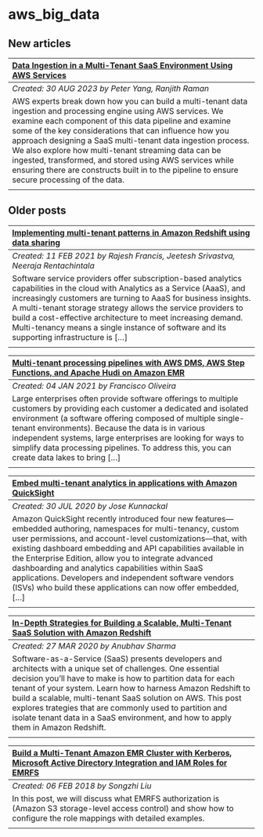 # aws_big_data

## New articles

| [Data Ingestion in a Multi-Tenant SaaS Environment Using AWS Services](https://aws.amazon.com/blogs/apn/data-ingestion-in-a-multi-tenant-saas-environment-using-aws-services/) |
|:----------|
| *Created: 30 AUG 2023 by Peter Yang, Ranjith Raman* | 
| AWS experts break down how you can build a multi-tenant data ingestion and processing engine using AWS services. We examine each component of this data pipeline and examine some of the key considerations that can influence how you approach designing a SaaS multi-tenant data ingestion process. We also explore how multi-tenant streaming data can be ingested, transformed, and stored using AWS services while ensuring there are constructs built in to the pipeline to ensure secure processing of the data. | 
|  | 

## Older posts
| [Implementing multi-tenant patterns in Amazon Redshift using data sharing](https://aws.amazon.com/blogs/big-data/implementing-multi-tenant-patterns-in-amazon-redshift-using-data-sharing/) |
|:----------|
| *Created: 11 FEB 2021 by Rajesh Francis, Jeetesh Srivastva, Neeraja Rentachintala* | 
| Software service providers offer subscription-based analytics capabilities in the cloud with Analytics as a Service (AaaS), and increasingly customers are turning to AaaS for business insights. A multi-tenant storage strategy allows the service providers to build a cost-effective architecture to meet increasing demand. Multi-tenancy means a single instance of software and its supporting infrastructure is […] | 
|  | 

| [Multi-tenant processing pipelines with AWS DMS, AWS Step Functions, and Apache Hudi on Amazon EMR](https://aws.amazon.com/blogs/big-data/multi-tenant-processing-pipelines-with-aws-dms-aws-step-functions-and-apache-hudi-on-amazon-emr/) |
|:----------|
| *Created: 04 JAN 2021 by Francisco Oliveira* | 
| Large enterprises often provide software offerings to multiple customers by providing each customer a dedicated and isolated environment (a software offering composed of multiple single-tenant environments). Because the data is in various independent systems, large enterprises are looking for ways to simplify data processing pipelines. To address this, you can create data lakes to bring […] | 
|  | 

| [Embed multi-tenant analytics in applications with Amazon QuickSight](https://aws.amazon.com/blogs/big-data/embed-multi-tenant-analytics-in-applications-with-amazon-quicksight/) |
|:----------|
| *Created: 30 JUL 2020 by Jose Kunnackal* | 
| Amazon QuickSight recently introduced four new features—embedded authoring, namespaces for multi-tenancy, custom user permissions, and account-level customizations—that, with existing dashboard embedding and API capabilities available in the Enterprise Edition, allow you to integrate advanced dashboarding and analytics capabilities within SaaS applications. Developers and independent software vendors (ISVs) who build these applications can now offer embedded, […] | 
|  | 

| [In-Depth Strategies for Building a Scalable, Multi-Tenant SaaS Solution with Amazon Redshift](https://aws.amazon.com/blogs/apn/in-depth-strategies-for-building-a-scalable-multi-tenant-saas-solution-with-amazon-redshift/) |
|:----------|
| *Created: 27 MAR 2020 by Anubhav Sharma* | 
| Software-as-a-Service (SaaS) presents developers and architects with a unique set of challenges. One essential decision you’ll have to make is how to partition data for each tenant of your system. Learn how to harness Amazon Redshift to build a scalable, multi-tenant SaaS solution on AWS. This post explores trategies that are commonly used to partition and isolate tenant data in a SaaS environment, and how to apply them in Amazon Redshift. | 
|  | 

| [Build a Multi-Tenant Amazon EMR Cluster with Kerberos, Microsoft Active Directory Integration and IAM Roles for EMRFS](https://aws.amazon.com/blogs/big-data/build-a-multi-tenant-amazon-emr-cluster-with-kerberos-microsoft-active-directory-integration-and-emrfs-authorization/) |
|:----------|
| *Created: 06 FEB 2018 by Songzhi Liu* | 
| In this post, we will discuss what EMRFS authorization is (Amazon S3 storage-level access control) and show how to configure the role mappings with detailed examples.  | 
|  | 

